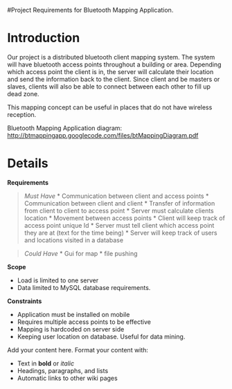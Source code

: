 #Project Requirements for Bluetooth Mapping Application.

# Introduction #

Our project is a distributed bluetooth client mapping system. The system will have bluetooth access points throughout a building or area. Depending which access point the client is in, the server will calculate their location and send the information back to the client. Since client and be masters or slaves, clients will also be able to connect between each other to fill up dead zone.

This mapping concept can be useful in places that do not have wireless reception.

Bluetooth Mapping Application diagram: http://btmappingapp.googlecode.com/files/btMappingDiagram.pdf

# Details #

**Requirements**

> _Must Have_
    * Communication between client and access points
    * Communication between client and client
      * Transfer of information from client to client to access point
    * Server must calculate clients location
      * Movement between access points
      * Client will keep track of access point unique Id
      * Server must tell client which access point they are at (text for the time being)
    * Server will keep track of users and locations visited in a database

> _Could Have_
    * Gui for map
    * file pushing

**Scope**
  * Load is limited to one server
  * Data limited to MySQL database requirements.

**Constraints**
  * Application must be installed on mobile
  * Requires multiple access points to be effective
  * Mapping is hardcoded on server side
  * Keeping user location on database. Useful for data mining.


Add your content here.  Format your content with:
  * Text in **bold** or _italic_
  * Headings, paragraphs, and lists
  * Automatic links to other wiki pages